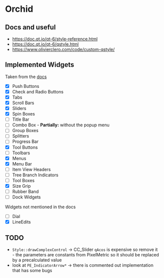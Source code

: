 # Orchid


## Docs and useful
- https://doc.qt.io/qt-6/style-reference.html
- https://doc.qt.io/qt-6/qstyle.html
- https://www.olivierclero.com/code/custom-qstyle/


## Implemented Widgets
Taken from the [docs](https://doc.qt.io/qt-6/style-reference.html#widget-reference)
- [x] Push Buttons 
- [x] Check and Radio Buttons
- [x] Tabs
- [x] Scroll Bars
- [x] Sliders
- [x] Spin Boxes
- [ ] Title Bar
- [ ] Combo Box - **Partially:** without the popup menu
- [ ] Group Boxes
- [ ] Splitters
- [ ] Progress Bar
- [x] Tool Buttons
- [ ] Toolbars
- [x] Menus
- [x] Menu Bar
- [ ] Item View Headers
- [ ] Tree Branch Indicators
- [ ] Tool Boxes
- [x] Size Grip
- [ ] Rubber Band
- [ ] Dock Widgets

Widgets not mentioned in the docs
- [ ] Dial
- [x] LineEdits 

## TODO
- `Style::drawComplexControl` -> CC_Slider `qAcos` is expensive so remove it - the parameters are constants from PixelMetric so it should be replaced by a precalculated value
- look at `PE_IndicatorArrow*` -> there is commented out implementation that has some bugs
